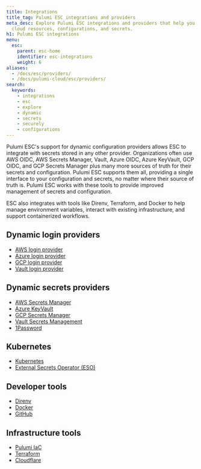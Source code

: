 ```yaml
---
title: Integrations
title_tag: Pulumi ESC integrations and providers
meta_desc: Explore Pulumi ESC integrations and providers that help you securely manage
  cloud resources, configurations, and secrets.
h1: Pulumi ESC integrations
menu:
  esc:
    parent: esc-home
    identifier: esc-integrations
    weight: 6
aliases:
  - /docs/esc/providers/
  - /docs/pulumi-cloud/esc/providers/
search:
  keywords:
    - integrations
    - esc
    - explore
    - dynamic
    - secrets
    - securely
    - configurations
---
```


Pulumi ESC's support for dynamic configuration providers allows ESC to integrate with secrets stored in any other provider. Organizations often use AWS OIDC, AWS Secrets Manager, Vault, Azure OIDC, Azure KeyVault, GCP OIDC, and GCP Secrets Manager plus many more sources of truth for their secrets and configuration. Pulumi ESC supports them all, providing a single interface to your configuration and secrets, no matter where their source of truth is. Pulumi ESC works with these tools to provide improved management of secrets and configuration.

ESC also integrates with tools like Direnv, Terraform, and Docker to help manage environment variables, interact with existing infrastructure, and support containerized workflows.

## Dynamic login providers

- [AWS login provider](/docs/esc/integrations/dynamic-login-credentials/aws-login)
- [Azure login provider](/docs/esc/integrations/dynamic-login-credentials/azure-login)
- [GCP login provider](/docs/esc/integrations/dynamic-login-credentials/gcp-login)
- [Vault login provider](/docs/esc/integrations/dynamic-login-credentials/vault-login)

## Dynamic secrets providers

- [AWS Secrets Manager](/docs/esc/integrations/dynamic-secrets/aws-secrets)
- [Azure KeyVault](/docs/esc/integrations/dynamic-secrets/azure-secrets)
- [GCP Secrets Manager](/docs/esc/integrations/dynamic-secrets/gcp-secrets)
- [Vault Secrets Management](/docs/esc/integrations/dynamic-secrets/vault-secrets)
- [1Password](/docs/esc/integrations/dynamic-secrets/1password-secrets/)

## Kubernetes

- [Kubernetes](/docs/esc/integrations/kubernetes/kubernetes)
- [External Secrets Operator (ESO)](/docs/esc/integrations/kubernetes/external-secrets-operator)

## Developer tools

- [Direnv](/docs/esc/integrations/dev-tools/direnv)
- [Docker](/docs/esc/integrations/dev-tools/docker)
- [GitHub](/docs/esc/integrations/dev-tools/github)

## Infrastructure tools

- [Pulumi IaC](/docs/esc/integrations/infrastructure/pulumi-iac)
- [Terraform](/docs/esc/integrations/infrastructure/terraform)
- [Cloudflare](/docs/esc/integrations/infrastructure/cloudflare)
